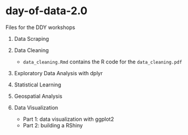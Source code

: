 # day-of-data-2.0
Files for the DDY workshops

1) Data Scraping

2) Data Cleaning
    + `data_cleaning.Rmd` contains the R code for the `data_cleaning.pdf`

3) Exploratory Data Analysis with dplyr

4) Statistical Learning

5) Geospatial Analysis

6) Data Visualization
   + Part 1: data visualization with ggplot2
   + Part 2: building a RShiny
